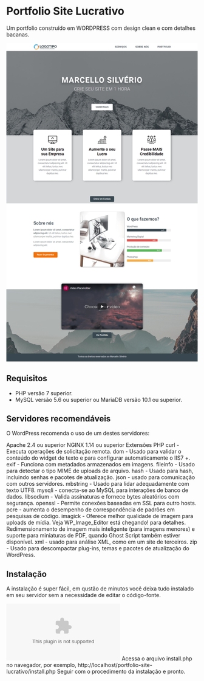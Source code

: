 # Portfolio Site Lucrativo
Um portfolio construído em WORDPRESS com design clean e com detalhes bacanas.

![Tela principal](https://github.com/smarcelloc/portfolio-site-lucrativo/blob/master/tela-principal.png?raw=true)

## Requisitos
- PHP versão 7 superior.
- MySQL versão 5.6 ou superior ou MariaDB versão 10.1 ou superior.

## Servidores recomendáveis
O WordPress recomenda o uso de um destes servidores:

Apache 2.4 ou superior
NGINX 1.14 ou superior
Extensões PHP
curl - Executa operações de solicitação remota.
dom - Usado para validar o conteúdo do widget de texto e para configurar automaticamente o IIS7 +.
exif - Funciona com metadados armazenados em imagens.
fileinfo - Usado para detectar o tipo MIME de uploads de arquivo.
hash - Usado para hash, incluindo senhas e pacotes de atualização.
json - usado para comunicação com outros servidores.
mbstring - Usado para lidar adequadamente com texto UTF8.
mysqli - conecta-se ao MySQL para interações de banco de dados.
libsodium - Valida assinaturas e fornece bytes aleatórios com segurança.
openssl - Permite conexões baseadas em SSL para outro hosts.
pcre - aumenta o desempenho de correspondência de padrões em pesquisas de código.
imagick - Oferece melhor qualidade de imagem para uploads de mídia. Veja WP_Image_Editor está chegando! para detalhes. Redimensionamento de imagem mais inteligente (para imagens menores) e suporte para miniaturas de PDF, quando Ghost Script também estiver disponível.
xml - usado para análise XML, como em um site de terceiros.
zip - Usado para descompactar plug-ins, temas e pacotes de atualização do WordPress.

## Instalação
A instalação é super fácil, em qustão de minutos você deixa tudo instalado em seu servidor sem a necessidade de editar o código-fonte.

![Baixar o projeto PORTFOLIO SITE LUCRATIVO](https://github.com/smarcelloc/portfolio-site-lucrativo/archive/master.zip)
Acessa o arquivo install.php no navegador, por exemplo, http://localhost/portfolio-site-lucrativo/install.php
Seguir com o procedimento da instalação e pronto.
